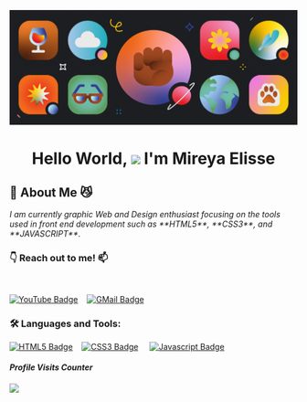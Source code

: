 [![Discord blog post image](img/611be3459c47a184461e7358_1_GjDtiXmt6O9LQzqFhxfzOQ.png)](https://assets-global.website-files.com/5f9072399b2640f14d6a2bf4/611be3459c47a184461e7358_1_GjDtiXmt6O9LQzqFhxfzOQ.png)

<!-- Intro Section -->
<h1 align="center"> Hello World, <img src="https://media.giphy.com/media/hvRJCLFzcasrR4ia7z/giphy.gif" width="40px"> I'm Mireya Elisse </h1>

<!-- About Me Section -->
<h2> 🐾 About Me 😼 </h2>
<p align+"left">
<em> I am currently graphic Web and Design enthusiast focusing on the tools used in front end development such as **HTML5**, **CSS3**, and **JAVASCRIPT**. </em>
</p>


<!-- Social Media Section -->

<h3 align="left"> 👇 Reach out to me! 📫 </h3>
<br>

[![YouTube Badge](https://img.shields.io/badge/-MireyaElisse-e74c3c?style=plastic&for-the-badge&labelColor=black&logo=youtube&logoColor=white)](https://www.youtube.com/channel/UCYDr7Mv7Cbq88L_JB-hM4Yg)&nbsp;&nbsp;&nbsp;
[![GMail Badge](https://img.shields.io/badge/-mireyaelisse@gmail-c0392b?style=plastc&for-the-badge&labelColor=black&logo=gmail&logoColor=white)](mailto:mireyaelisse@gmail.com)

<h3 align+"left"> 🛠️ Languages and Tools: </h3>

[![HTML5 Badge](https://img.shields.io/badge/-HTML-E44D26?style=plastiic&for-the-badge&labelColor=black&logo=html5&logoColor=E44D26)](#)&nbsp;&nbsp;&nbsp;&nbsp;[![CSS3 Badge](https://img.shields.io/badge/-CSS-1572B6?&style=plastic&for-the-badge&labelColor=black&logo=css3&logoColor=1572B6)](#)&nbsp;&nbsp;&nbsp;&nbsp;
[![Javascript Badge](https://img.shields.io/badge/-Javascript-F0DB4F?style=plastic&for-the-badge&labelColor=black&logo=javascript&logoColor=F0DB4F)](#)&nbsp;&nbsp;&nbsp;
<br>

_<h4 align="left">Profile Visits Counter<h4>_

![](https://komarev.com/ghpvc/?username=mireyaelisse-username&color=a771a5&style=plastic&label=WELCOME+VISITORS)
